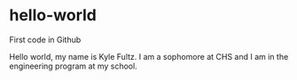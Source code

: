 # hello-world
First code in Github

Hello world, my name is Kyle Fultz. I am a sophomore at CHS and I am in the engineering program at my school.
